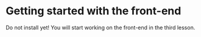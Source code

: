 # Getting started with the front-end

Do not install yet! You will start working on the front-end in the third lesson.
